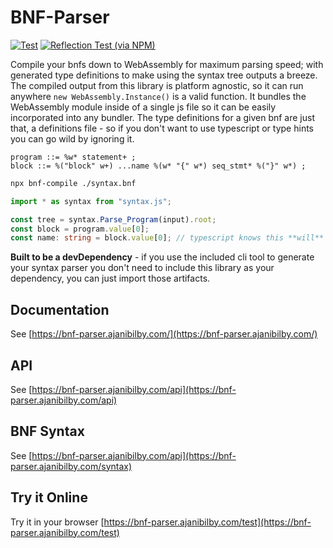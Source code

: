 # BNF-Parser <!-- no toc -->

[![Test](https://github.com/AjaniBilby/BNF-parser/actions/workflows/test.yml/badge.svg?branch=master)](https://github.com/AjaniBilby/BNF-parser/actions/workflows/test.yml) 
[![Reflection Test (via NPM)](https://github.com/AjaniBilby/BNF-parser/actions/workflows/npm-load-check.yml/badge.svg?branch=main)](https://github.com/AjaniBilby/BNF-parser/actions/workflows/npm-load-check.yml)

Compile your bnfs down to WebAssembly for maximum parsing speed; with generated type definitions to make using the syntax tree outputs a breeze. The compiled output from this library is platform agnostic, so it can run anywhere `new WebAssembly.Instance()` is a valid function. It bundles the WebAssembly module inside of a single js file so it can be easily incorporated into any bundler. The type definitions for a given bnf are just that, a definitions file - so if you don't want to use typescript or type hints you can go wild by ignoring it.


```bnf
program ::= %w* statement+ ;
block ::= %("block" w+) ...name %(w* "{" w*) seq_stmt* %("}" w*) ;
```
```bash
npx bnf-compile ./syntax.bnf
```
```ts
import * as syntax from "syntax.js";

const tree = syntax.Parse_Program(input).root;
const block = program.value[0];
const name: string = block.value[0]; // typescript knows this **will** be a string
```

**Built to be a devDependency** - if you use the included cli tool to generate your syntax parser you don't need to include this library as your dependency, you can just import those artifacts.

## Documentation

See [https://bnf-parser.ajanibilby.com/](https://bnf-parser.ajanibilby.com/)

## API

See [https://bnf-parser.ajanibilby.com/api](https://bnf-parser.ajanibilby.com/api)

## BNF Syntax

See [https://bnf-parser.ajanibilby.com/api](https://bnf-parser.ajanibilby.com/syntax)

## Try it Online

Try it in your browser [https://bnf-parser.ajanibilby.com/test](https://bnf-parser.ajanibilby.com/test)